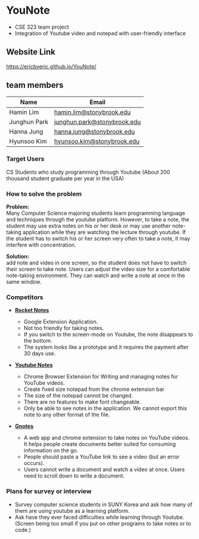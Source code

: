 # YouNote
* CSE 323 team project
* Integration of Youtube video and notepad with user-friendly interface

## Website Link
https://ericbyeric.github.io/YouNote/

## team members
Name | Email
---|---|
Hamin Lim    | hamin.lim@stonybrook.edu <br>
Junghun Park | junghun.park@stonybrook.edu <br>
Hanna Jung   | hanna.jung@stonybrook.edu <br>
Hyunsoo Kim  | hyunsoo.kim@stonybrook.edu 

### Target Users
CS Students who study programming through Youtube
(About 200 thousand student graduate per year in the USA)

### How to solve the problem
**Problem:** <br>
Many Computer Science majoring students learn programming language and techniques through the youtube platform. However, to take a note, the student may use extra notes on his or her desk or may use another note-taking application while they are watching the lecture through youtube. If the student has to switch his or her screen very often to take a note, it may interfere with concentration.

**Solution:** <br>
add note and video in one screen, so the student does not have to switch their screen to take note. Users can adjust the video size for a comfortable note-taking environment. They can watch and write a note at once in the same window.


### Competitors
* [**Rocket Notes**](https://getrocketnote.com/)
	* Google Extension Application. 
	* Not too friendly for taking notes.
	* If you switch to the screen-mode on Youtube, the note disappears to the bottom.
	* The system looks like a prototype and it requires the payment after 30 days use.

* [**Youtube Notes**](https://chrome.google.com/webstore/detail/youtube-notes/ioigabfnnlpmpojagfikdodkkdogmpih?utm_source=chrome-ntp-icon)
	* Chrome Browser Extension for Writing and managing notes for YouTube videos.
	* Create fixed size notepad from the chrome extension bar
	* The size of the notepad cannot be changed.
	* There are no features to make font changeable.
	* Only be able to see notes in the application. We cannot export this note to any other format of the file.

* [**Gnotes**](https://chrome.google.com/webstore/detail/gnotes/idpclaojcopihmplcfnmgfkllldpajen) 
	* A web app and chrome extension to take notes on YouTube videos. It helps people create documents better suited for consuming information on the go. 
	* People should paste a YouTube link to see a video (but an error occurs). 
	* Users cannot write a document and watch a video at once. Users need to scroll down to write a document. 


### Plans for survey or interview
* Survey computer science students in SUNY Korea and ask how many of them are using youtube as a learning platform.
* Ask have they ever faced difficulties while learning through Youtube. (Screen being too small if you put on other programs to take notes or to code.)


